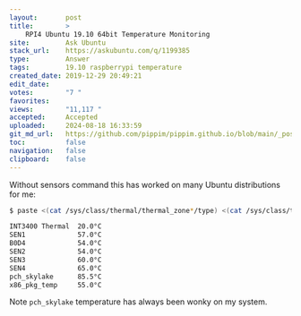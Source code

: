 ```yaml
---
layout:       post
title:        >
    RPI4 Ubuntu 19.10 64bit Temperature Monitoring
site:         Ask Ubuntu
stack_url:    https://askubuntu.com/q/1199385
type:         Answer
tags:         19.10 raspberrypi temperature
created_date: 2019-12-29 20:49:21
edit_date:    
votes:        "7 "
favorites:    
views:        "11,117 "
accepted:     Accepted
uploaded:     2024-08-18 16:33:59
git_md_url:   https://github.com/pippim/pippim.github.io/blob/main/_posts/2019/2019-12-29-RPI4-Ubuntu-19.10-64bit-Temperature-Monitoring.md
toc:          false
navigation:   false
clipboard:    false
---
```


Without sensors command this has worked on many Ubuntu distributions for me:


``` bash
$ paste <(cat /sys/class/thermal/thermal_zone*/type) <(cat /sys/class/thermal/thermal_zone*/temp) | column -s $'\t' -t | sed 's/\(.\)..$/.\1°C/'

INT3400 Thermal  20.0°C
SEN1             57.0°C
B0D4             54.0°C
SEN2             54.0°C
SEN3             60.0°C
SEN4             65.0°C
pch_skylake      85.5°C
x86_pkg_temp     55.0°C

```

Note `pch_skylake` temperature has always been wonky on my system.
